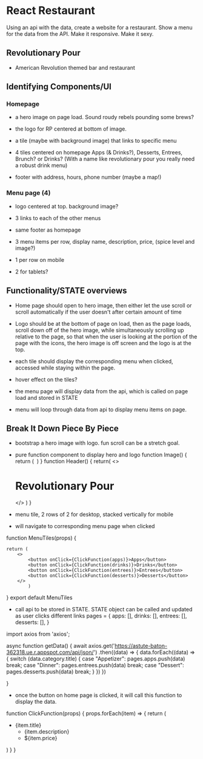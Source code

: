 # React Restaurant

Using an api with the data, create a website for a restaurant. Show a menu for the data from the API. Make it responsive. Make it sexy.

## Revolutionary Pour
- American Revolution themed bar and restaurant

## Identifying Components/UI

### Homepage
- a hero image on page load. Sound roudy rebels pounding some brews?

- the logo for RP centered at bottom of image. 

- a tile (maybe with background image) that links to specific menu

- 4 tiles centered on homepage Apps (& Drinks?), Desserts, Entrees, Brunch? or Drinks? (With a name like revolutionary pour you really need a robust drink menu)

- footer with address, hours, phone number (maybe a map!)

### Menu page (4)
- logo centered at top. background image?

- 3 links to each of the other menus

- same footer as homepage

- 3 menu items per row, display name, description, price, (spice level and image?)

- 1 per row on mobile

- 2 for tablets?

## Functionality/STATE overviews

- Home page should open to hero image, then either let the use scroll or scroll automatically if the user doesn't after certain amount of time

- Logo should be at the bottom of page on load, then as the page loads, scroll down off of the hero image, while simultaneously scrolling up relative to the page, so that when the user is looking at the portion of the page with the icons, the hero image is off screen and the logo is at the top.

- each tile should display the corresponding menu when clicked, accessed while staying within the page.

- hover effect on the tiles?

- the menu page will display data from the api, which is called on page load and stored in STATE

- menu will loop through data from api to display menu items on page.


## Break It Down Piece By Piece

- bootstrap a hero image with logo. fun scroll can be a stretch goal.
 - pure function component to display hero and logo
 function Image() {
    return (
        <img src=''>
    )
 }
 function Header() {
    return(
        <>
            <Image />
            <h1>Revolutionary Pour</h1>
        </>
    )
 }

- menu tile, 2 rows of 2 for desktop, stacked vertically for mobile
 - will navigate to corresponding menu page when clicked

<!-- import ClickFunction from 'clickfunction'; -->

function MenuTiles(props) {
<!-- click function should be imported to this component -->
    return (
        <>
            <button onClick={ClickFunction(apps)}>Apps</button>
            <button onClick={ClickFunction(drinks)}>Drinks</button>
            <button onClick={ClickFunction(entrees)}>Entrees</button>
            <button onClick={ClickFunction(desserts)}>Desserts</button>
        </>
            )
}
export default MenuTiles


- call api to be stored in STATE. STATE object can be called and updated as user clicks different links
pages = { 
            apps: [],
            drinks: [],
            entrees: [],
            desserts: [],
            }

import axios from 'axios';

async function getData() {
   await axios.get('https://astute-baton-362318.ue.r.appspot.com/api/json/')
        .then((data) => {
            data.forEach((data) => {
            switch (data.category.title) {
                case "Appetizer":
                    pages.apps.push(data)
                    break;
                case "Dinner":
                    pages.entrees.push(data)
                    break;
                case "Dessert":
                    pages.desserts.push(data)
                    break;
            }
        })
        })
    
}

- once the button on home page is clicked, it will call this function to display the data.

function ClickFunction(props) {
    props.forEach(item) => {
        return (
            <ul>
                <li>{item.title}
                    <ul>
                        <li>{item.description}</li>
                        <li>${item.price}</li>
                    </ul>
                </li>
            </ul>
        )
    }
}



